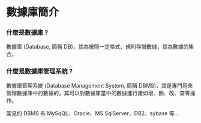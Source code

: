 # 數據庫簡介

### 什麼是數據庫 ?

數據庫 (Database, 簡稱 DB)，其為按照一定格式、規則存儲數據，其為數據的集合。

### 什麼是數據庫管理系統 ?

數據庫管理系統 (Database Management System, 簡稱 DBMS)，其是專門用來管理數據庫中的數據的，其可以對數據庫當中的數據進行諸如增、刪、改、查等操作。

常見的 DBMS 有 MySqQL、Oracle、MS SqlServer、DB2、sybase 等...
